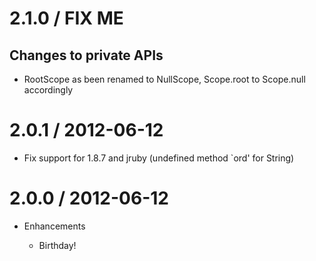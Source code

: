 # 2.1.0 / FIX ME

## Changes to private APIs

* RootScope as been renamed to NullScope, Scope.root to Scope.null accordingly

# 2.0.1 / 2012-06-12

* Fix support for 1.8.7 and jruby (undefined method `ord' for String)

# 2.0.0 / 2012-06-12

* Enhancements

  * Birthday!
